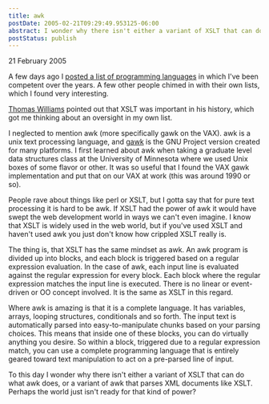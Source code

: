 ```yaml
---
title: awk
postDate: 2005-02-21T09:29:49.953125-06:00
abstract: I wonder why there isn't either a variant of XSLT that can do what awk does, or a variant of awk that parses XML documents like XSLT. Perhaps the world just isn't ready for that kind of power?
postStatus: publish
---
```

21 February 2005

A few days ago I [posted a list of programming languages](http://www.lhotka.net/WeBlog/PermaLink.aspx?guid=6a2b69a1-2095-4f59-a4f7-c2892e445280) in which I've been competent over the years. A few other people chimed in with their own lists, which I found very interesting.



[Thomas Williams](http://dotnetjunkies.com/WebLog/thomasswilliams/archive/2005/02/16/54513.aspx) pointed out that XSLT was important in his history, which got me thinking about an oversight in my own list.



I neglected to mention awk (more specifically gawk on the VAX). awk is a unix text processing language, and [gawk](http://www.gnu.org/software/gawk/gawk.html) is the GNU Project version created for many platforms. I first learned about awk when taking a graduate level data structures class at the University of Minnesota where we used Unix boxes of some flavor or other. It was so useful that I found the VAX gawk implementation and put that on our VAX at work (this was around 1990 or so).



People rave about things like perl or XSLT, but I gotta say that for pure text processing it is hard to be awk. If XSLT had the power of awk it would have swept the web development world in ways we can't even imagine. I know that XSLT is widely used in the web world, but if you've used XSLT and haven't used awk you just don't know how crippled XSLT really is.



The thing is, that XSLT has the same mindset as awk. An awk program is divided up into blocks, and each block is triggered based on a regular expression evaluation. In the case of awk, each input line is evaluated against the regular expression for every block. Each block where the regular expression matches the input line is executed. There is no linear or event-driven or OO concept involved. It is the same as XSLT in this regard.



Where awk is amazing is that it is a complete language. It has variables, arrays, looping structures, conditionals and so forth. The input text is automatically parsed into easy-to-manipulate chunks based on your parsing choices. This means that inside one of these blocks, you can do virtually anything you desire. So within a block, triggered due to a regular expression match, you can use a complete programming language that is entirely geared toward text manipulation to act on a pre-parsed line of input.



To this day I wonder why there isn't either a variant of XSLT that can do what awk does, or a variant of awk that parses XML documents like XSLT. Perhaps the world just isn't ready for that kind of power?
